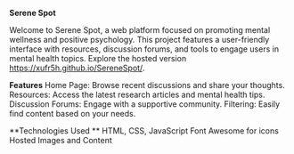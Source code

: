 **Serene Spot**

Welcome to Serene Spot, a web platform focused on promoting mental wellness and positive psychology. This project features a user-friendly interface with resources, discussion forums, and tools to engage users in mental health topics. Explore the hosted version https://xufr5h.github.io/SereneSpot/.


**Features**
Home Page: Browse recent discussions and share your thoughts.
Resources: Access the latest research articles and mental health tips.
Discussion Forums: Engage with a supportive community.
Filtering: Easily find content based on your needs.


**Technologies Used
**
HTML, CSS, JavaScript
Font Awesome for icons
Hosted Images and Content

